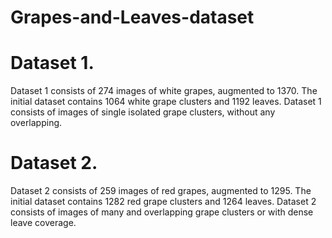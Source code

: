 # Grapes-and-Leaves-dataset

# Dataset 1. 
Dataset 1 consists of 274 images of white grapes, augmented to 1370. The
initial dataset contains 1064 white grape clusters and 1192 leaves. Dataset 1 consists of
images of single isolated grape clusters, without any overlapping.
# Dataset 2. 
Dataset 2 consists of 259 images of red grapes, augmented to 1295. The
initial dataset contains 1282 red grape clusters and 1264 leaves. Dataset 2 consists of
images of many and overlapping grape clusters or with dense leave coverage.
